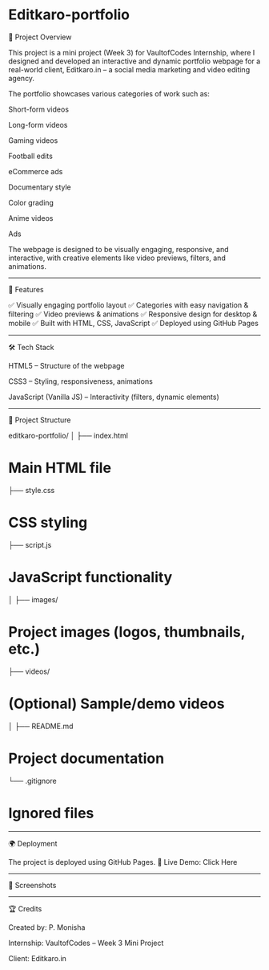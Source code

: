# Editkaro-portfolio
📌 Project Overview

This project is a mini project (Week 3) for VaultofCodes Internship, where I designed and developed an interactive and dynamic portfolio webpage for a real-world client, Editkaro.in – a social media marketing and video editing agency.

The portfolio showcases various categories of work such as:

Short-form videos

Long-form videos

Gaming videos

Football edits

eCommerce ads

Documentary style

Color grading

Anime videos

Ads


The webpage is designed to be visually engaging, responsive, and interactive, with creative elements like video previews, filters, and animations.


---

🚀 Features

✅ Visually engaging portfolio layout
✅ Categories with easy navigation & filtering
✅ Video previews & animations
✅ Responsive design for desktop & mobile
✅ Built with HTML, CSS, JavaScript
✅ Deployed using GitHub Pages


---

🛠️ Tech Stack

HTML5 – Structure of the webpage

CSS3 – Styling, responsiveness, animations

JavaScript (Vanilla JS) – Interactivity (filters, dynamic elements)



---

📂 Project Structure

editkaro-portfolio/
│
├── index.html 
# Main HTML file
├── style.css     
# CSS styling
├── script.js    
# JavaScript functionality
│
├── images/      
# Project images (logos, thumbnails, etc.)
├── videos/       
# (Optional) Sample/demo videos
│
├── README.md       
# Project documentation
└── .gitignore      
# Ignored files


---

🌍 Deployment

The project is deployed using GitHub Pages.
🔗 Live Demo: Click Here


---

📸 Screenshots 




---

🏆 Credits

Created by: P. Monisha

Internship: VaultofCodes – Week 3 Mini Project

Client: Editkaro.in
